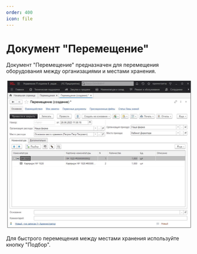 ```yaml
---
order: 400
icon: file
---
```


# Документ "Перемещение"

Документ "Перемещение" предназначен для перемещения оборудования между организациями и местами хранения.

![01_ДокументПеремещение](static/01_ДокументПеремещение.png)

Для быстрого перемещения между местами хранения используйте кнопку "Подбор".



